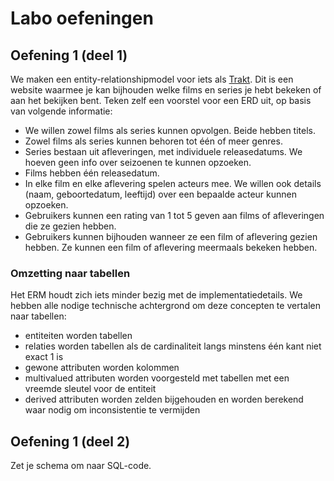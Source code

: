 # Labo oefeningen

## Oefening 1 \(deel 1\)

We maken een entity-relationshipmodel voor iets als [Trakt](https://trakt.tv/). Dit is een website waarmee je kan bijhouden welke films en series je hebt bekeken of aan het bekijken bent. Teken zelf een voorstel voor een ERD uit, op basis van volgende informatie:

* We willen zowel films als series kunnen opvolgen. Beide hebben titels.
* Zowel films als series kunnen behoren tot één of meer genres.
* Series bestaan uit afleveringen, met individuele releasedatums. We hoeven geen info over seizoenen te kunnen opzoeken.
* Films hebben één releasedatum.
* In elke film en elke aflevering spelen acteurs mee. We willen ook details \(naam, geboortedatum, leeftijd\) over een bepaalde acteur kunnen opzoeken.
* Gebruikers kunnen een rating van 1 tot 5 geven aan films of afleveringen die ze gezien hebben.
* Gebruikers kunnen bijhouden wanneer ze een film of aflevering gezien hebben. Ze kunnen een film of aflevering meermaals bekeken hebben.

### Omzetting naar tabellen

Het ERM houdt zich iets minder bezig met de implementatiedetails. We hebben alle nodige technische achtergrond om deze concepten te vertalen naar tabellen:

* entiteiten worden tabellen
* relaties worden tabellen als de cardinaliteit langs minstens één kant niet exact 1 is
* gewone attributen worden kolommen
* multivalued attributen worden voorgesteld met tabellen met een vreemde sleutel voor de entiteit
* derived attributen worden zelden bijgehouden en worden berekend waar nodig om inconsistentie te vermijden

## Oefening 1 \(deel 2\)

Zet je schema om naar SQL-code. 

